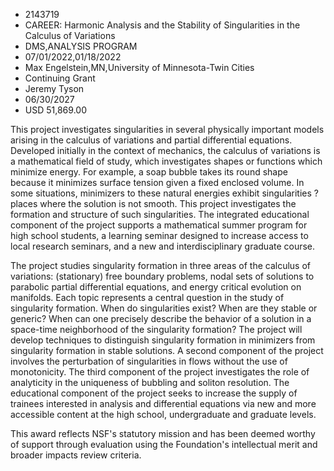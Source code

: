 
* 2143719
* CAREER: Harmonic Analysis and the Stability of Singularities in the Calculus of Variations
* DMS,ANALYSIS PROGRAM
* 07/01/2022,01/18/2022
* Max Engelstein,MN,University of Minnesota-Twin Cities
* Continuing Grant
* Jeremy Tyson
* 06/30/2027
* USD 51,869.00

This project investigates singularities in several physically important models
arising in the calculus of variations and partial differential equations.
Developed initially in the context of mechanics, the calculus of variations is a
mathematical field of study, which investigates shapes or functions which
minimize energy. For example, a soap bubble takes its round shape because it
minimizes surface tension given a fixed enclosed volume. In some situations,
minimizers to these natural energies exhibit singularities ? places where the
solution is not smooth. This project investigates the formation and structure of
such singularities. The integrated educational component of the project supports
a mathematical summer program for high school students, a learning seminar
designed to increase access to local research seminars, and a new and
interdisciplinary graduate course.

The project studies singularity formation in three areas of the calculus of
variations: (stationary) free boundary problems, nodal sets of solutions to
parabolic partial differential equations, and energy critical evolution on
manifolds. Each topic represents a central question in the study of singularity
formation. When do singularities exist? When are they stable or generic? When
can one precisely describe the behavior of a solution in a space-time
neighborhood of the singularity formation? The project will develop techniques
to distinguish singularity formation in minimizers from singularity formation in
stable solutions. A second component of the project involves the perturbation of
singularities in flows without the use of monotonicity. The third component of
the project investigates the role of analyticity in the uniqueness of bubbling
and soliton resolution. The educational component of the project seeks to
increase the supply of trainees interested in analysis and differential
equations via new and more accessible content at the high school, undergraduate
and graduate levels.

This award reflects NSF's statutory mission and has been deemed worthy of
support through evaluation using the Foundation's intellectual merit and broader
impacts review criteria.
